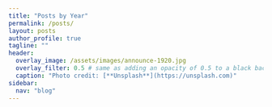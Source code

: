 ```yaml
---
title: "Posts by Year"
permalink: /posts/
layout: posts
author_profile: true
tagline: ""
header:
  overlay_image: /assets/images/announce-1920.jpg
  overlay_filter: 0.5 # same as adding an opacity of 0.5 to a black background
  caption: "Photo credit: [**Unsplash**](https://unsplash.com)"
sidebar:
  nav: "blog"
---
```


